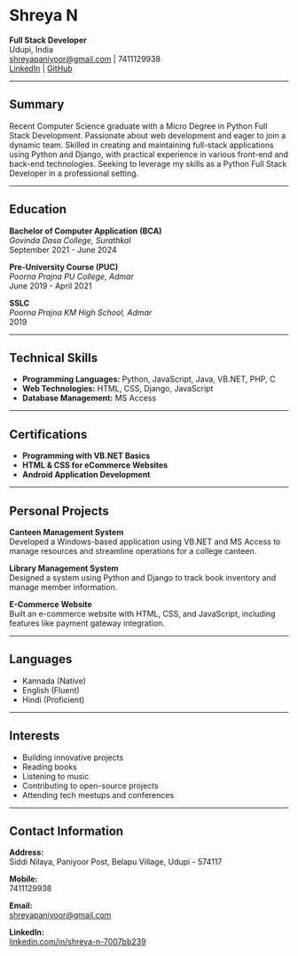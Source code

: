 # Shreya N

**Full Stack Developer**  
Udupi, India  
[shreyapaniyoor@gmail.com](mailto:shreyapaniyoor@gmail.com) | 7411129938  
[LinkedIn](https://www.linkedin.com/in/shreya-n-7007bb239) | [GitHub](https://github.com/shreyapaniyoor)

---

## Summary

Recent Computer Science graduate with a Micro Degree in Python Full Stack Development. Passionate about web development and eager to join a dynamic team. Skilled in creating and maintaining full-stack applications using Python and Django, with practical experience in various front-end and back-end technologies. Seeking to leverage my skills as a Python Full Stack Developer in a professional setting.

---

## Education

**Bachelor of Computer Application (BCA)**  
*Govinda Dasa College, Surathkal*  
September 2021 - June 2024

**Pre-University Course (PUC)**  
*Poorna Prajna PU College, Admar*  
June 2019 - April 2021

**SSLC**  
*Poorna Prajna KM High School, Admar*  
2019

---

## Technical Skills

- **Programming Languages:** Python, JavaScript, Java, VB.NET, PHP, C
- **Web Technologies:** HTML, CSS, Django, JavaScript
- **Database Management:** MS Access

---

## Certifications

- **Programming with VB.NET Basics**
- **HTML & CSS for eCommerce Websites**
- **Android Application Development**

---

## Personal Projects

**Canteen Management System**  
Developed a Windows-based application using VB.NET and MS Access to manage resources and streamline operations for a college canteen.

**Library Management System**  
Designed a system using Python and Django to track book inventory and manage member information.

**E-Commerce Website**  
Built an e-commerce website with HTML, CSS, and JavaScript, including features like payment gateway integration.

---

## Languages

- Kannada (Native)
- English (Fluent)
- Hindi (Proficient)

---

## Interests

- Building innovative projects
- Reading books
- Listening to music
- Contributing to open-source projects
- Attending tech meetups and conferences

---

## Contact Information

**Address:**  
Siddi Nilaya, Paniyoor Post, Belapu Village, Udupi - 574117

**Mobile:**  
7411129938

**Email:**  
[shreyapaniyoor@gmail.com](mailto:shreyapaniyoor@gmail.com)

**LinkedIn:**  
[linkedin.com/in/shreya-n-7007bb239](https://www.linkedin.com/in/shreya-n-7007bb239)
